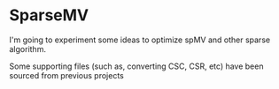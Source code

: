 # SparseMV

I'm going to experiment some ideas to optimize spMV and other sparse algorithm. 

Some supporting files (such as, converting CSC, CSR, etc) have been sourced from previous projects

